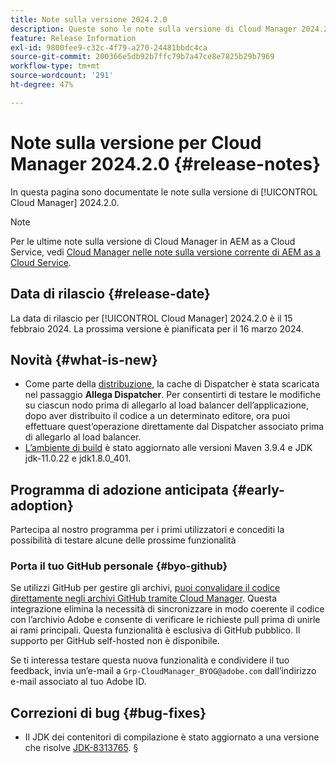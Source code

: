 ```yaml
---
title: Note sulla versione 2024.2.0
description: Queste sono le note sulla versione di Cloud Manager 2024.2.0.
feature: Release Information
exl-id: 9800fee9-c32c-4f79-a270-24481bbdc4ca
source-git-commit: 200366e5db92b7ffc79b7a47ce8e7825b29b7969
workflow-type: tm+mt
source-wordcount: '291'
ht-degree: 47%

---
```


# Note sulla versione per Cloud Manager 2024.2.0 {#release-notes}

In questa pagina sono documentate le note sulla versione di [!UICONTROL Cloud Manager] 2024.2.0.

>[!NOTE]
>
>Per le ultime note sulla versione di Cloud Manager in AEM as a Cloud Service, vedi [Cloud Manager nelle note sulla versione corrente di AEM as a Cloud Service](https://experienceleague.adobe.com/docs/experience-manager-cloud-service/content/implementing/using-cloud-manager/release-notes-cloud-manager/release-notes-cm-current.html?lang=it).

## Data di rilascio {#release-date}

La data di rilascio per [!UICONTROL Cloud Manager] 2024.2.0 è il 15 febbraio 2024. La prossima versione è pianificata per il 16 marzo 2024.

## Novità {#what-is-new}

* Come parte della [distribuzione](/help/using/code-deployment.md), la cache di Dispatcher è stata scaricata nel passaggio **Allega Dispatcher**. Per consentirti di testare le modifiche su ciascun nodo prima di allegarlo al load balancer dell’applicazione, dopo aver distribuito il codice a un determinato editore, ora puoi effettuare quest’operazione direttamente dal Dispatcher associato prima di allegarlo al load balancer.
* [L’ambiente di build](/help/getting-started/build-environment.md) è stato aggiornato alle versioni Maven 3.9.4 e JDK jdk-11.0.22 e jdk1.8.0_401.

## Programma di adozione anticipata {#early-adoption}

Partecipa al nostro programma per i primi utilizzatori e concediti la possibilità di testare alcune delle prossime funzionalità

### Porta il tuo GitHub personale {#byo-github}

Se utilizzi GitHub per gestire gli archivi, [puoi convalidare il codice direttamente negli archivi GitHub tramite Cloud Manager](/help/managing-code/private-repositories.md). Questa integrazione elimina la necessità di sincronizzare in modo coerente il codice con l’archivio Adobe e consente di verificare le richieste pull prima di unirle ai rami principali. Questa funzionalità è esclusiva di GitHub pubblico. Il supporto per GitHub self-hosted non è disponibile.

Se ti interessa testare questa nuova funzionalità e condividere il tuo feedback, invia un’e-mail a `Grp-CloudManager_BYOG@adobe.com` dall’indirizzo e-mail associato al tuo Adobe ID.

## Correzioni di bug {#bug-fixes}

* Il JDK dei contenitori di compilazione è stato aggiornato a una versione che risolve [JDK-8313765](https://bugs.openjdk.org/browse/JDK-8313765).
§
